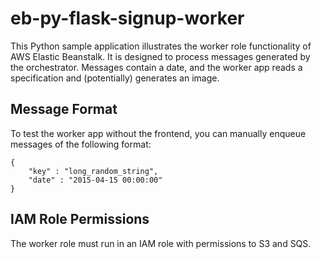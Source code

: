 # eb-py-flask-signup-worker
This Python sample application illustrates the worker role functionality of AWS Elastic Beanstalk. It is designed to process messages generated by the orchestrator. Messages contain a date, and the worker app reads a specification and (potentially) generates an image.

## Message Format
To test the worker app without the frontend, you can manually enqueue messages of the following format:

    {
        "key" : "long_random_string",
        "date" : "2015-04-15 00:00:00"
    }

## IAM Role Permissions
The worker role must run in an IAM role with permissions to S3 and SQS.

